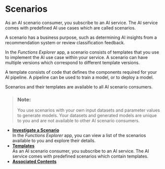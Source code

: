 <!-- loio3b5d965df8d244c7b3d577b7d05c145a -->

# Scenarios

As an AI scenario consumer, you subscribe to an AI service. The AI service comes with predefined AI use cases which are called scenarios.

A scenario has a business purpose, such as determining AI insights from a recommendation system or review classification feedback.

In the *Functions Explorer* app, a scenario consists of templates that you use to implement the AI use case within your service. A scenario can have multiple versions which correspond to different template versions.

A template consists of code that defines the components required for your AI pipeline. A pipeline can be used to train a model, or to deploy a model.

Scenarios and their templates are available to all AI scenario consumers.

> ### Note:  
> You use scenarios with your own input datasets and parameter values to generate models. Your datasets and generated models are unique to you and are not available to other AI scenario consumers.

-   **[Investigate a Scenario](investigate-a-scenario-4547979.md "In the Functions
                                    Explorer app, you
		can view a list of the scenarios available to you and explore their details.")**  
In the *Functions Explorer* app, you can view a list of the scenarios available to you and explore their details.
-   **[Templates](templates-442a7e8.md "As an AI scenario consumer, you subscribe to an AI service. The AI service comes with
		predefined scenarios which contain templates.")**  
As an AI scenario consumer, you subscribe to an AI service. The AI service comes with predefined scenarios which contain templates.
-   **[Associated Contents](associated-contents-680eae9.md "")**  


